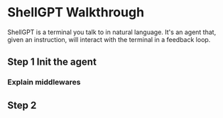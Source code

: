 # ShellGPT Walkthrough

ShellGPT is a terminal you talk to in natural language. It's an agent that, given an instruction, will interact with the terminal in a feedback loop.

## Step 1 Init the agent
### Explain middlewares
## Step 2 